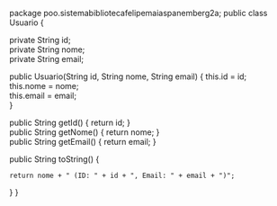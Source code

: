 package poo.sistemabibliotecafelipemaiaspanemberg2a; public class Usuario {

private String id;      
private String nome;   
private String email;  


public Usuario(String id, String nome, String email) {
    this.id = id;       
    this.nome = nome;    
    this.email = email;  
}


public String getId() { return id; }          
public String getNome() { return nome; }      
public String getEmail() { return email; }   


public String toString() {
  
    return nome + " (ID: " + id + ", Email: " + email + ")";
}
}
